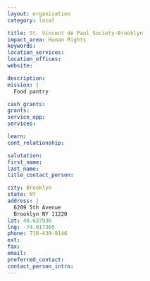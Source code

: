 ```yaml
---
layout: organization
category: local

title: St. Vincent de Paul Society-Brooklyn
impact_area: Human Rights
keywords: 
location_services: 
location_offices: 
website: 

description: 
mission: |
  Food pantry

cash_grants: 
grants: 
service_opp: 
services: 

learn: 
cont_relationship: 

salutation: 
first_name: 
last_name: 
title_contact_person: 

city: Brooklyn
state: NY
address: |
  6209 5th Avenue     
  Brooklyn NY 11220
lat: 40.637936
lng: -74.017365
phone: 718-439-9146
ext: 
fax: 
email: 
preferred_contact: 
contact_person_intro: 
---
```

